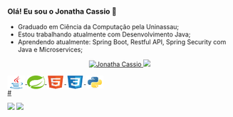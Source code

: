### Olá! Eu sou o Jonatha Cassio 👋

- Graduado em Ciência da Computação pela Uninassau;
- Estou trabalhando atualmente com Desenvolvimento Java;
- Aprendendo atualmente: Spring Boot, Restful API, Spring Security com Java e Microservices;

<div align="center">
  <a href="https://github.com/jonathac">
  <img height="130em" src="https://github-readme-stats.vercel.app/api?username=jonathac&show_icons=true&theme=dracula&locale=pt-br" alt="Jonatha Cassio" /> 
  <img height="130em" src="https://github-readme-stats.vercel.app/api/top-langs/?username=jonathac&layout=compact&langs_count=7&locale=pt-br&theme=dracula"/>
</div>
<div style="display: inline_block"><br>
  <img align="center" alt="java" height="30" width="40" src="https://raw.githubusercontent.com/devicons/devicon/master/icons/java/java-original.svg">
  <img align="center" alt="spring" height="30" width="40" src="https://raw.githubusercontent.com/devicons/devicon/master/icons/spring/spring-original.svg">
  <img align="center" alt="HTML" height="30" width="40" src="https://raw.githubusercontent.com/devicons/devicon/master/icons/html5/html5-original.svg">
  <img align="center" alt="CSS" height="30" width="40" src="https://raw.githubusercontent.com/devicons/devicon/master/icons/css3/css3-original.svg">
  <img align="center" alt="Python" height="30" width="40" src="https://raw.githubusercontent.com/devicons/devicon/master/icons/python/python-original.svg">

</div>
#
  <div> 
    
  <a href="https://instagram.com/jonathacassio" target="_blank"><img src="https://img.shields.io/badge/-Instagram-%23E4405F?style=for-the-badge&logo=instagram&logoColor=white" target="_blank"></a>
  <a href="https://www.linkedin.com/in/jonatha-cassio-44a66562/" target="_blank"><img src="https://img.shields.io/badge/-LinkedIn-%230077B5?style=for-the-badge&logo=linkedin&logoColor=white" target="_blank"></a> 
 
   
</div>
